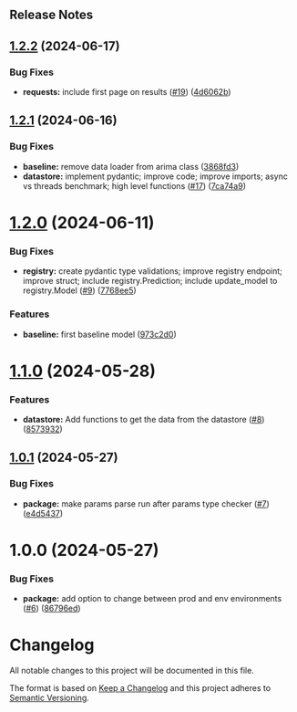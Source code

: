 Release Notes
---

## [1.2.2](https://github.com/Mosqlimate-project/mosqlimate-client/compare/1.2.1...1.2.2) (2024-06-17)


### Bug Fixes

* **requests:** include first page on results ([#19](https://github.com/Mosqlimate-project/mosqlimate-client/issues/19)) ([4d6062b](https://github.com/Mosqlimate-project/mosqlimate-client/commit/4d6062bcca12d1d13cfbeefa8cc752d4c88f7dbb))

## [1.2.1](https://github.com/Mosqlimate-project/mosqlimate-client/compare/1.2.0...1.2.1) (2024-06-16)


### Bug Fixes

* **baseline:** remove data loader from arima class ([3868fd3](https://github.com/Mosqlimate-project/mosqlimate-client/commit/3868fd3c2becbbc8b77d690b0392a0032a9a4db3))
* **datastore:** implement pydantic; improve code; improve imports; async vs threads benchmark; high level functions ([#17](https://github.com/Mosqlimate-project/mosqlimate-client/issues/17)) ([7ca74a9](https://github.com/Mosqlimate-project/mosqlimate-client/commit/7ca74a9e535d821120bc95336fbb701bf1eb7be5))

# [1.2.0](https://github.com/Mosqlimate-project/mosqlimate-client/compare/1.1.0...1.2.0) (2024-06-11)


### Bug Fixes

* **registry:** create pydantic type validations; improve registry endpoint; improve struct; include registry.Prediction; include update_model to registry.Model ([#9](https://github.com/Mosqlimate-project/mosqlimate-client/issues/9)) ([7768ee5](https://github.com/Mosqlimate-project/mosqlimate-client/commit/7768ee5ae61d0683f612d6ecdd0e675595e1d91f))


### Features

* **baseline:** first baseline model ([973c2d0](https://github.com/Mosqlimate-project/mosqlimate-client/commit/973c2d0c3d5c56b97971b3f737279a9e4cd69864))

# [1.1.0](https://github.com/Mosqlimate-project/mosqlimate-client/compare/1.0.1...1.1.0) (2024-05-28)


### Features

* **datastore:** Add functions to get the data from the datastore ([#8](https://github.com/Mosqlimate-project/mosqlimate-client/issues/8)) ([8573932](https://github.com/Mosqlimate-project/mosqlimate-client/commit/857393242b6b35a915476c1984a38426ab6ab8be))

## [1.0.1](https://github.com/Mosqlimate-project/mosqlimate-client/compare/1.0.0...1.0.1) (2024-05-27)


### Bug Fixes

* **package:** make params parse run after params type checker ([#7](https://github.com/Mosqlimate-project/mosqlimate-client/issues/7)) ([e4d5437](https://github.com/Mosqlimate-project/mosqlimate-client/commit/e4d54370648c8c14ced17be24cad5ef07bc0ce7a))

# 1.0.0 (2024-05-27)


### Bug Fixes

* **package:** add option to change between prod and env environments ([#6](https://github.com/Mosqlimate-project/mosqlimate-client/issues/6)) ([86796ed](https://github.com/Mosqlimate-project/mosqlimate-client/commit/86796ed8c1b370f9f0a1aec977b7eb332aedb02a))

# Changelog
All notable changes to this project will be documented in this file.

The format is based on [Keep a Changelog](http://keepachangelog.com/en/1.0.0/)
and this project adheres to [Semantic Versioning](http://semver.org/spec/v2.0.0.html).

<!-- insertion marker -->
